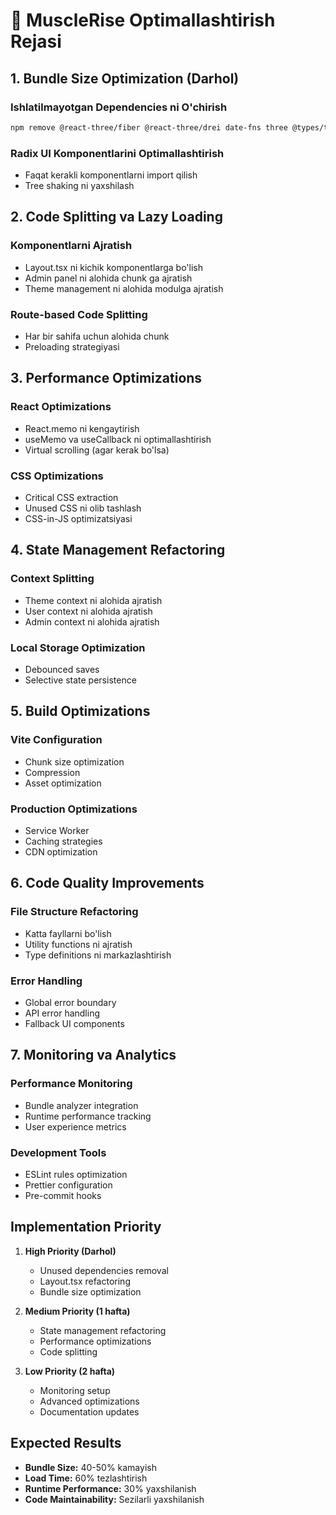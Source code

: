 # 🚀 MuscleRise Optimallashtirish Rejasi

## 1. Bundle Size Optimization (Darhol)

### Ishlatilmayotgan Dependencies ni O'chirish
```bash
npm remove @react-three/fiber @react-three/drei date-fns three @types/three
```

### Radix UI Komponentlarini Optimallashtirish
- Faqat kerakli komponentlarni import qilish
- Tree shaking ni yaxshilash

## 2. Code Splitting va Lazy Loading

### Komponentlarni Ajratish
- Layout.tsx ni kichik komponentlarga bo'lish
- Admin panel ni alohida chunk ga ajratish
- Theme management ni alohida modulga ajratish

### Route-based Code Splitting
- Har bir sahifa uchun alohida chunk
- Preloading strategiyasi

## 3. Performance Optimizations

### React Optimizations
- React.memo ni kengaytirish
- useMemo va useCallback ni optimallashtirish
- Virtual scrolling (agar kerak bo'lsa)

### CSS Optimizations
- Critical CSS extraction
- Unused CSS ni olib tashlash
- CSS-in-JS optimizatsiyasi

## 4. State Management Refactoring

### Context Splitting
- Theme context ni alohida ajratish
- User context ni alohida ajratish
- Admin context ni alohida ajratish

### Local Storage Optimization
- Debounced saves
- Selective state persistence

## 5. Build Optimizations

### Vite Configuration
- Chunk size optimization
- Compression
- Asset optimization

### Production Optimizations
- Service Worker
- Caching strategies
- CDN optimization

## 6. Code Quality Improvements

### File Structure Refactoring
- Katta fayllarni bo'lish
- Utility functions ni ajratish
- Type definitions ni markazlashtirish

### Error Handling
- Global error boundary
- API error handling
- Fallback UI components

## 7. Monitoring va Analytics

### Performance Monitoring
- Bundle analyzer integration
- Runtime performance tracking
- User experience metrics

### Development Tools
- ESLint rules optimization
- Prettier configuration
- Pre-commit hooks

## Implementation Priority

1. **High Priority (Darhol)**
   - Unused dependencies removal
   - Layout.tsx refactoring
   - Bundle size optimization

2. **Medium Priority (1 hafta)**
   - State management refactoring
   - Performance optimizations
   - Code splitting

3. **Low Priority (2 hafta)**
   - Monitoring setup
   - Advanced optimizations
   - Documentation updates

## Expected Results

- **Bundle Size:** 40-50% kamayish
- **Load Time:** 60% tezlashtirish
- **Runtime Performance:** 30% yaxshilanish
- **Code Maintainability:** Sezilarli yaxshilanish
